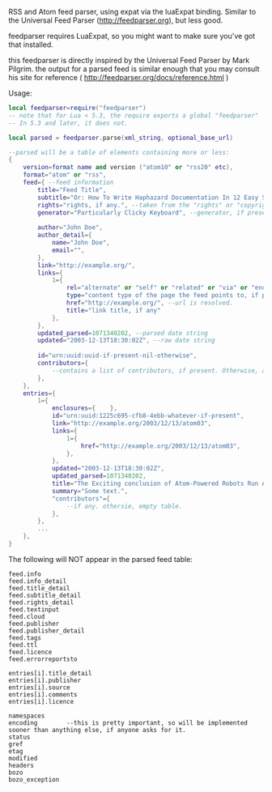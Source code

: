 RSS and Atom feed parser, using expat via the luaExpat binding. 
Similar to the Universal Feed Parser (http://feedparser.org), 
but less good.

feedparser requires LuaExpat, so you might want to make sure 
you've got that installed.

this feedparser is directly inspired by the Universal Feed Parser
by Mark Pilgrim. the output for a parsed feed is similar enough that 
you may consult his site for reference 
( http://feedparser.org/docs/reference.html )

Usage:
```lua
local feedparser=require("feedparser")
-- note that for Lua < 5.3, the require exports a global "feedparser"
-- In 5.3 and later, it does not.

local parsed = feedparser.parse(xml_string, optional_base_url)

--parsed will be a table of elements containing more or less:
{
	version=format name and version ("atom10" or "rss20" etc),
	format="atom" or "rss",
	feed={ --feed information
		title="Feed Title",
		subtitle="Or: How To Write Haphazard Documentation In 12 Easy Steps"
		rights="rights, if any.", --taken from the "rights" or "copyright" tag.
		generator="Particularly Clicky Keyboard", --generator, if present. Atom feeds provide this tag, as does rss, under admin:generatorAgent
		
		author="John Doe",
		author_detail={
			name="John Doe",
			email="",
		},
		link="http://example.org/",
		links={
			1={
				rel="alternate" or "self" or "related" or "via" or "enclosure" or "something else i forgot to mention",
				type="content type of the page the feed points to, if present",
				href="http://example.org/", --url is resolved.
				title="link title, if any"
			},
		},
		updated_parsed=1071340202, --parsed date string
		updated="2003-12-13T18:30:02Z", --raw date string
		
		id="urn:uuid:uuid-if-present-nil-otherwise",
		contributors={
			--contains a list of contributors, if present. Otherwise, an empty table.
		},
	},
	entries={
		1={
			enclosures={	},
			id="urn:uuid:1225c695-cfb8-4ebb-whatever-if-present",
			link="http://example.org/2003/12/13/atom03",
			links={
				1={
					href="http://example.org/2003/12/13/atom03",
				},
			},
			updated="2003-12-13T18:30:02Z",
			updated_parsed=1071340202,
			title="The Exciting conclusion of Atom-Powered Robots Run Amok",
			summary="Some text.",
			"contributors"={
				--if any. othersie, empty table.
			},
		},
		...
	},
}
```

The following will NOT appear in the parsed feed table:

```
feed.info
feed.info_detail
feed.title_detail
feed.subtitle_detail
feed.rights_detail
feed.textinput
feed.cloud
feed.publisher
feed.publisher_detail
feed.tags
feed.ttl
feed.licence
feed.errorreportsto

entries[i].title_detail
entries[i].publisher
entries[i].source
entries[i].comments
entries[i].licence

namespaces
encoding 		--this is pretty important, so will be implemented sooner than anything else, if anyone asks for it.
status
gref
etag
modified
headers
bozo
bozo_exception
```
